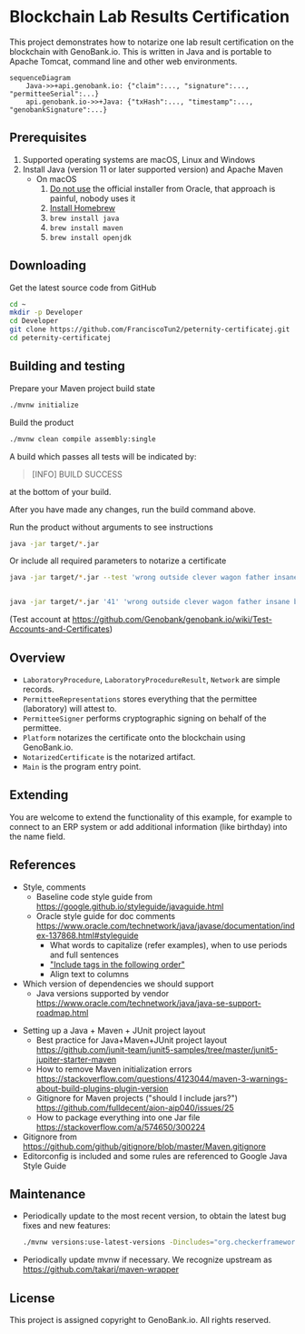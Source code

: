 # Blockchain Lab Results Certification

This project demonstrates how to notarize one lab result certification on the blockchain with GenoBank.io. This is written in Java and is portable to Apache Tomcat, command line and other web environments.

```mermaid
sequenceDiagram
    Java->>+api.genobank.io: {"claim":..., "signature":..., "permitteeSerial":...}
    api.genobank.io->>+Java: {"txHash":..., "timestamp":..., "genobankSignature":...}
```



## Prerequisites

1. Supported operating systems are macOS, Linux and Windows
2. Install Java (version 11 or later supported version) and Apache Maven
   - On macOS
     1. [Do not use](https://stackoverflow.com/a/28635465/300224) the official installer from Oracle, that approach is painful, nobody uses it
     2. [Install Homebrew](https://brew.sh)
     3. `brew install java`
     4. `brew install maven`
     5. `brew install openjdk`

## Downloading

Get the latest source code from GitHub

```sh
cd ~
mkdir -p Developer
cd Developer
git clone https://github.com/FranciscoTun2/peternity-certificatej.git
cd peternity-certificatej
```

## Building and testing

Prepare your Maven project build state

```sh
./mvnw initialize
```

Build the product

```sh
./mvnw clean compile assembly:single
```

A build which passes all tests will be indicated by:

> [INFO] BUILD SUCCESS

at the bottom of your build.

After you have made any changes, run the build command above.

Run the product without arguments to see instructions

```sh
java -jar target/*.jar
```

Or include all required parameters to notarize a certificate

```sh
java -jar target/*.jar --test 'wrong outside clever wagon father insane boy junk punch duck drift cupboard' 41 'Bob' '1234' '1' 'N' '' 1614069145429 '13,13,10,13,28,30.2,28,31,11,12,11,12,11,11,11,11,12.2,13.2,12.2,14.2,17,12,17,14,12,12,12,8,11,19,15,19,15,19,15,17,9,7,9,6,10,10,10,10,10,12,10,12,16,23,16,20,11,11,11,12,24,22,24,22,x,y,x,x'


java -jar target/*.jar '41' 'wrong outside clever wagon father insane boy junk punch duck drift cupboard' '{"marcadores":[{"lp":"1","marcador":"D3S1358"},{"lp":"2","marcador":"vWA       "},{"lp":"3","marcador":"D16S539"},{"lp":"4","marcador":"CSF1PO"},{"lp":"5","marcador":"TPOX"},{"lp":"6","marcador":"Y indel"},{"lp":"7","marcador":"Amelogenin"},{"lp":"8","marcador":"D8S1179"},{"lp":"9","marcador":"D21S11"},{"lp":"10","marcador":"D18S51"},{"lp":"11","marcador":"Penta E"},{"lp":"12","marcador":"D2S441"},{"lp":"13","marcador":"D19S433"},{"lp":"14","marcador":"TH01"},{"lp":"15","marcador":"FGA"},{"lp":"16","marcador":"D22S1045"},{"lp":"17","marcador":"D5S818"},{"lp":"18","marcador":"D13S317"},{"lp":"19","marcador":"D7S820"},{"lp":"20","marcador":"D6S1043"},{"lp":"21","marcador":"D10S1248"},{"lp":"22","marcador":"D1S1656"},{"lp":"23","marcador":"D12S391"},{"lp":"24","marcador":"D2S1338"},{"lp":"25","marcador":"Penta D"}],"indice_paternidad_combinado":"123,974,357","muestras":[{"tipo":"PADRE","nombre":"LUIS","genotipo":[{"x":"10","y":"34"},{"x":"11","y":"33"},{"x":"12","y":"32"},{"x":"13","y":"31"},{"x":"14","y":"30"},{"x":"15","y":"29"},{"x":"16","y":"28"},{"x":"16","y":"27"},{"x":"17","y":"26"},{"x":"18","y":"25"},{"x":"19","y":"24"},{"x":"20","y":"23"},{"x":"21","y":"22"},{"x":"22","y":"21"},{"x":"23","y":"20"},{"x":"24","y":"19"},{"x":"25","y":"28"},{"x":"26","y":"17"},{"x":"27","y":"16"},{"x":"28","y":"15"},{"x":"29","y":"14"},{"x":"30","y":"13"},{"x":"31","y":"12"},{"x":"32","y":"11"},{"x":"33","y":"10"}]},{"tipo":"HIJO","nombre":"RAUL","genotipo":[{"x":"10","y":"34"},{"x":"11","y":"33"},{"x":"12","y":"32"},{"x":"13","y":"31"},{"x":"14","y":"30"},{"x":"15","y":"29"},{"x":"16","y":"28"},{"x":"16","y":"27"},{"x":"17","y":"26"},{"x":"18","y":"25"},{"x":"19","y":"24"},{"x":"20","y":"23"},{"x":"21","y":"22"},{"x":"22","y":"21"},{"x":"23","y":"20"},{"x":"24","y":"19"},{"x":"25","y":"28"},{"x":"26","y":"17"},{"x":"27","y":"16"},{"x":"28","y":"15"},{"x":"29","y":"14"},{"x":"30","y":"13"},{"x":"31","y":"12"},{"x":"32","y":"11"},{"x":"33","y":"10"}]}]}'
```

(Test account at https://github.com/Genobank/genobank.io/wiki/Test-Accounts-and-Certificates)

## Overview

* `LaboratoryProcedure`, `LaboratoryProcedureResult`, `Network` are simple records.
* `PermitteeRepresentations` stores everything that the permittee (laboratory) will attest to.
* `PermitteeSigner` performs cryptographic signing on behalf of the permittee.
* `Platform` notarizes the certificate onto the blockchain using GenoBank.io.
* `NotarizedCertificate` is the notarized artifact.
* `Main` is the program entry point.

## Extending

You are welcome to extend the functionality of this example, for example to connect to an ERP system or add additional information (like birthday) into the name field.

## References

* Style, comments
  * Baseline code style guide from https://google.github.io/styleguide/javaguide.html
  * Oracle style guide for doc comments https://www.oracle.com/technetwork/java/javase/documentation/index-137868.html#styleguide
    * What words to capitalize (refer examples), when to use periods and full sentences
    * ["Include tags in the following order"](https://www.oracle.com/technetwork/java/javase/documentation/index-137868.html#orderoftags)
    * Align text to columns
* Which version of dependencies we should support
  * Java versions supported by vendor https://www.oracle.com/technetwork/java/java-se-support-roadmap.html

- Setting up a Java + Maven + JUnit project layout
  - Best practice for Java+Maven+JUnit project layout https://github.com/junit-team/junit5-samples/tree/master/junit5-jupiter-starter-maven
  - How to remove Maven initialization errors https://stackoverflow.com/questions/4123044/maven-3-warnings-about-build-plugins-plugin-version
  - Gitignore for Maven projects ("should I include jars?") https://github.com/fulldecent/aion-aip040/issues/25
  - How to package everything into one Jar file https://stackoverflow.com/a/574650/300224
- Gitignore from https://github.com/github/gitignore/blob/master/Maven.gitignore
- Editorconfig is included and some rules are referenced to Google Java Style Guide

## Maintenance

- Periodically update to the most recent version, to obtain the latest bug fixes and new features:

  ```sh
  ./mvnw versions:use-latest-versions -Dincludes="org.checkerframework:*"
  ```

  

* Periodically update mvnw if necessary. We recognize upstream as https://github.com/takari/maven-wrapper

## License

This project is assigned copyright to GenoBank.io. All rights reserved.
